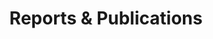 ---
layout: publications
title: Reports & Publications
permalink: /publications/
header:
  overlay_color: "#000"
  overlay_filter: linear-gradient(rgba(255, 250, 250, 0.76), rgba(0, 0, 0, 0.94))
  overlay_image: # /assets/images/ncrmp_data_viz_snap.png
  caption: "NCRMP Pacific Fish Dashboard Screenshot"
---